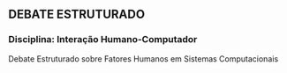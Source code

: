 ## DEBATE ESTRUTURADO

### Disciplina: Interação Humano-Computador

Debate Estruturado sobre Fatores Humanos em Sistemas Computacionais
